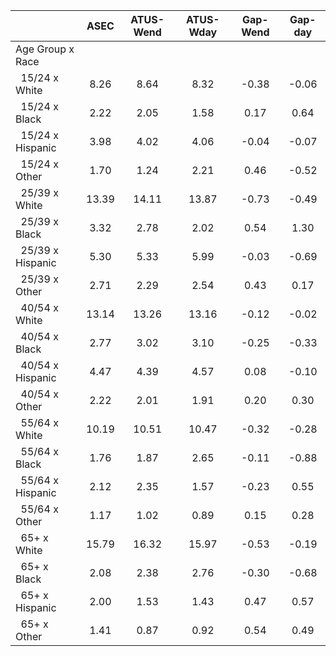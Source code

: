 
|                      |         ASEC |    ATUS-Wend |    ATUS-Wday |     Gap-Wend |      Gap-day |
| -------------------- | :----------: | :----------: | :----------: | :----------: | :----------: |
| Age Group x Race     |              |              |              |              |              |
| &nbsp;&nbsp;15/24 x White |         8.26 |         8.64 |         8.32 |        -0.38 |        -0.06 |
| &nbsp;&nbsp;15/24 x Black |         2.22 |         2.05 |         1.58 |         0.17 |         0.64 |
| &nbsp;&nbsp;15/24 x Hispanic |         3.98 |         4.02 |         4.06 |        -0.04 |        -0.07 |
| &nbsp;&nbsp;15/24 x Other |         1.70 |         1.24 |         2.21 |         0.46 |        -0.52 |
| &nbsp;&nbsp;25/39 x White |        13.39 |        14.11 |        13.87 |        -0.73 |        -0.49 |
| &nbsp;&nbsp;25/39 x Black |         3.32 |         2.78 |         2.02 |         0.54 |         1.30 |
| &nbsp;&nbsp;25/39 x Hispanic |         5.30 |         5.33 |         5.99 |        -0.03 |        -0.69 |
| &nbsp;&nbsp;25/39 x Other |         2.71 |         2.29 |         2.54 |         0.43 |         0.17 |
| &nbsp;&nbsp;40/54 x White |        13.14 |        13.26 |        13.16 |        -0.12 |        -0.02 |
| &nbsp;&nbsp;40/54 x Black |         2.77 |         3.02 |         3.10 |        -0.25 |        -0.33 |
| &nbsp;&nbsp;40/54 x Hispanic |         4.47 |         4.39 |         4.57 |         0.08 |        -0.10 |
| &nbsp;&nbsp;40/54 x Other |         2.22 |         2.01 |         1.91 |         0.20 |         0.30 |
| &nbsp;&nbsp;55/64 x White |        10.19 |        10.51 |        10.47 |        -0.32 |        -0.28 |
| &nbsp;&nbsp;55/64 x Black |         1.76 |         1.87 |         2.65 |        -0.11 |        -0.88 |
| &nbsp;&nbsp;55/64 x Hispanic |         2.12 |         2.35 |         1.57 |        -0.23 |         0.55 |
| &nbsp;&nbsp;55/64 x Other |         1.17 |         1.02 |         0.89 |         0.15 |         0.28 |
| &nbsp;&nbsp;65+ x White |        15.79 |        16.32 |        15.97 |        -0.53 |        -0.19 |
| &nbsp;&nbsp;65+ x Black |         2.08 |         2.38 |         2.76 |        -0.30 |        -0.68 |
| &nbsp;&nbsp;65+ x Hispanic |         2.00 |         1.53 |         1.43 |         0.47 |         0.57 |
| &nbsp;&nbsp;65+ x Other |         1.41 |         0.87 |         0.92 |         0.54 |         0.49 |


